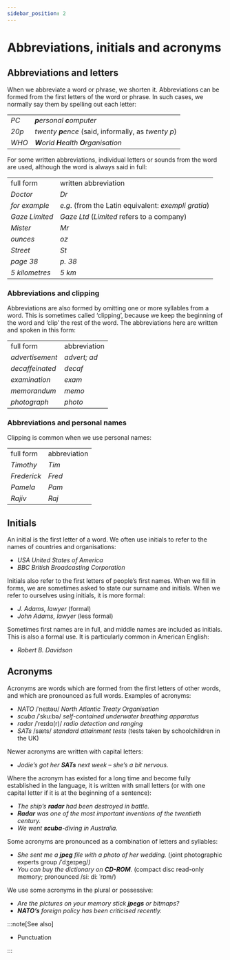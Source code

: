 ```yaml
---
sidebar_position: 2
---
```


# Abbreviations, initials and acronyms

## Abbreviations and letters

When we abbreviate a word or phrase, we shorten it. Abbreviations can be formed from the first letters of the word or phrase. In such cases, we normally say them by spelling out each letter:

<table><tbody><tr valign="top"><td><i>PC</i></td><td><b><i>p</i></b><i>ersonal</i> <b><i>c</i></b><i>omputer</i></td></tr><tr valign="top"><td><i>20p</i></td><td><i>twenty </i><b><i>p</i></b><i>ence</i> (said, informally, as <i>twenty p</i>)</td></tr><tr valign="top"><td><i>WHO</i></td><td><b><i>W</i></b><i>orld</i> <b><i>H</i></b><i>ealth</i> <b><i>O</i></b><i>rganisation</i></td></tr></tbody></table>

For some written abbreviations, individual letters or sounds from the word are used, although the word is always said in full:

<table><tbody><tr valign="top"><td>full form</td><td>written abbreviation</td></tr><tr valign="top"><td><i>Doctor</i></td><td><i>Dr</i></td></tr><tr valign="top"><td><i>for example</i></td><td><i>e.g</i>. (from the Latin equivalent: <i>exempli gratia</i>)</td></tr><tr valign="top"><td><i>Gaze Limited</i></td><td><i>Gaze Ltd</i> (<i>Limited</i> refers to a company)</td></tr><tr valign="top"><td><i>Mister</i></td><td><i>Mr</i></td></tr><tr valign="top"><td><i>ounces</i></td><td><i>oz</i></td></tr><tr valign="top"><td><i>Street</i></td><td><i>St</i></td></tr><tr valign="top"><td><i>page 38</i></td><td><i>p. 38</i></td></tr><tr valign="top"><td><i>5 kilometres</i></td><td><i>5 km</i></td></tr></tbody></table>

### Abbreviations and clipping

Abbreviations are also formed by omitting one or more syllables from a word. This is sometimes called ‘clipping’, because we keep the beginning of the word and ‘clip’ the rest of the word. The abbreviations here are written and spoken in this form:

<table><tbody><tr valign="top"><td>full form</td><td>abbreviation</td></tr><tr valign="top"><td><i>advertisement</i></td><td><i>advert; ad</i></td></tr><tr valign="top"><td><i>decaffeinated</i></td><td><i>decaf</i></td></tr><tr valign="top"><td><i>examination</i></td><td><i>exam</i></td></tr><tr valign="top"><td><i>memorandum</i></td><td><i>memo</i></td></tr><tr valign="top"><td><i>photograph</i></td><td><i>photo</i></td></tr></tbody></table>

### Abbreviations and personal names

Clipping is common when we use personal names:

<table><tbody><tr valign="top"><td>full form</td><td>abbreviation</td></tr><tr valign="top"><td><i>Timothy</i></td><td><i>Tim</i></td></tr><tr valign="top"><td><i>Frederick</i></td><td><i>Fred</i></td></tr><tr valign="top"><td><i>Pamela</i></td><td><i>Pam</i></td></tr><tr valign="top"><td><i>Rajiv</i></td><td><i>Raj</i></td></tr></tbody></table>

## Initials

An initial is the first letter of a word. We often use initials to refer to the names of countries and organisations:

- *USA United States of America*
- *BBC British Broadcasting Corporation*

Initials also refer to the first letters of people’s first names. When we fill in forms, we are sometimes asked to state our surname and initials. When we refer to ourselves using initials, it is more formal:

- *J. Adams, lawyer* (formal)
- *John Adams, lawyer* (less formal)

Sometimes first names are in full, and middle names are included as initials. This is also a formal use. It is particularly common in American English:

- *Robert B. Davidson*

## Acronyms

Acronyms are words which are formed from the first letters of other words, and which are pronounced as full words. Examples of acronyms:

- *NATO* /ˈneɪtəʊ/ *North Atlantic Treaty Organisation*
- *scuba* /ˈsku:bə/ *self-contained underwater breathing apparatus*
- *radar* /ˈreɪdɑ(r)/ *radio detection and ranging*
- *SATs* /sæts/ *standard attainment tests* (tests taken by schoolchildren in the UK)

Newer acronyms are written with capital letters:

- *Jodie’s got her **SATs** next week – she’s a bit nervous.*

Where the acronym has existed for a long time and become fully established in the language, it is written with small letters (or with one capital letter if it is at the beginning of a sentence):

- *The ship’s **radar** had been destroyed in battle.*
- ***Radar*** *was one of the most important inventions of the twentieth century.*
- *We went **scuba**\-diving in Australia.*

Some acronyms are pronounced as a combination of letters and syllables:

- *She sent me a **jpeg** file with a photo of her wedding.* (joint photographic experts group /ˈdʒeɪpeg/*)*
- *You can buy the dictionary on **CD-ROM**.* (compact disc read-only memory; pronounced /si: di: ˈrɒm/)

We use some acronyms in the plural or possessive:

- *Are the pictures on your memory stick **jpegs** or bitmaps?*
- ***NATO’s*** *foreign policy has been criticised recently.*

:::note[See also]

- Punctuation

:::
